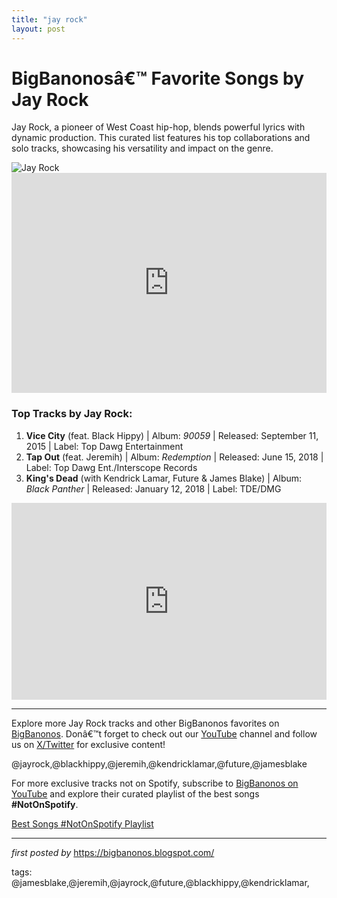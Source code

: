 ```yaml
---
title: "jay rock"
layout: post
---
```

<!-- Title of the Post -->
<h1>BigBanonosâ€™ Favorite Songs by Jay Rock</h1> <!-- Introductory Text -->
<p>Jay Rock, a pioneer of West Coast hip-hop, blends powerful lyrics with dynamic production. This curated list features his top collaborations and solo tracks, showcasing his versatility and impact on the genre.</p> <!-- Featured Image -->
<div> <img src="https://i.iheart.com/v3/re/new_assets/649b0b0b95ba522b468c757c?ops=contain(1480,0)" alt="Jay Rock">
</div> <!-- Spotify Embed -->
<div> <iframe src="https://open.spotify.com/embed/playlist/4StCOlWehUmXEZzeykxFeW?utm_source=generator" width="100%" height="352" frameBorder="0" allowfullscreen="" allow="autoplay; clipboard-write; encrypted-media; fullscreen; picture-in-picture" loading="lazy"></iframe>
</div> <!-- Song Information -->
<h3>Top Tracks by Jay Rock:</h3>
<ol> <li><strong>Vice City</strong> (feat. Black Hippy) | Album: <em>90059</em> | Released: September 11, 2015 | Label: Top Dawg Entertainment</li> <li><strong>Tap Out</strong> (feat. Jeremih) | Album: <em>Redemption</em> | Released: June 15, 2018 | Label: Top Dawg Ent./Interscope Records</li> <li><strong>King's Dead</strong> (with Kendrick Lamar, Future & James Blake) | Album: <em>Black Panther</em> | Released: January 12, 2018 | Label: TDE/DMG</li>
</ol> <!-- YouTube Embed -->
<div> <iframe allow="accelerometer; autoplay; encrypted-media; gyroscope; picture-in-picture" allowfullscreen="" frameborder="0" height="315" src="https://www.youtube.com/embed/videoseries?list=PLtuNtuTatqI1kNlASeys61y9DiMUqCHGY" width="100%"></iframe>
</div> <!-- Footer Links -->
<hr />
<p>Explore more Jay Rock tracks and other BigBanonos favorites on <a href="https://bigbanonos.blogspot.com/" target="_blank">BigBanonos</a>. Donâ€™t forget to check out our <a href="https://www.youtube.com/@BigBanonos" target="_blank">YouTube</a> channel and follow us on <a href="https://x.com/bigbanonos" target="_blank">X/Twitter</a> for exclusive content!</p> <!-- Tags -->
<p>@jayrock,@blackhippy,@jeremih,@kendricklamar,@future,@jamesblake</p>


<!--Subscribe and Playlist Links-->
<div>
    <p>For more exclusive tracks not on Spotify, subscribe to <a href="https://www.youtube.com/@BigBanonos" target="_blank">BigBanonos on YouTube</a> and explore their curated playlist of the best songs <strong>#NotOnSpotify</strong>.</p>
    <p><a href="https://www.youtube.com/playlist?list=PLtuNtuTatqI0kFahUCbtbfenC_ET5O_tr" target="_blank">Best Songs #NotOnSpotify Playlist<br /></a></p></div>

<hr />

<p><em>first posted by</em> <a href="https://bigbanonos.blogspot.com/" rel="noopener" target="_new">https://bigbanonos.blogspot.com/</a></p>

<p>tags: @jamesblake,@jeremih,@jayrock,@future,@blackhippy,@kendricklamar,</p>

